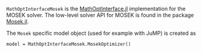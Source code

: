 ``MathOptInterfaceMosek`` is the
[MathOptInterface.jl](https://github.com/JuliaOpt/MathOptInterface.jl)
implementation for the MOSEK solver. The low-level solver API for MOSEK is
found in the package [Mosek.jl](https://github.com/JuliaOpt/Mosek.jl).

The ``Mosek`` specific model object (used for example with JuMP) is created as 

```
model = MathOptInterfaceMosek.MosekOptimizer()
```

